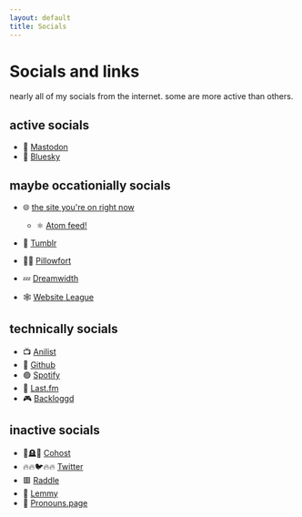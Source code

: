 ```yaml
---
layout: default
title: Socials
---
```


# Socials and links
nearly all of my socials from the internet. some are more active than others.

## active socials
- 🐘 [Mastodon](https://mas.to/@meow_d)
- 🦋 [Bluesky](https://bsky.app/profile/meow-d.github.io)

## maybe occationially socials
- 🌐 [the site you're on right now](https://meow-d.github.io/)
  - ⚛️ [Atom feed!](https://meow-d.github.io/feed.xml)
- 🐸 [Tumblr](https://www.tumblr.com/blog/meow-d)

- 🛌🏻 [Pillowfort](https://www.pillowfort.social/meow_d)
- 💤 [Dreamwidth](https://meow-d.dreamwidth.org/)
- 🕸️ [Website League](https://akkoma.questingbeast.fyi/meow_d)

<!-- - 🔥🤓🔥 [Reddit](https://www.reddit.com/user/meow_d_) -->

## technically socials
- 📺 [Anilist](https://anilist.co/user/meowd/)
- 🐙 [Github](https://github.com/meow-d)
- 🟢 [Spotify](https://open.spotify.com/user/g12snpu7584p6w3x9mz3mtnpc)
- 🎵 [Last.fm](https://www.last.fm/user/meeeeeeooow)
- 🎮 [Backloggd](https://backloggd.com/u/meow_d/)

## inactive socials
- 🐞🪦🥀 [Cohost](https://cohost.org/meow-d)
- 🔥🔥🐦🔥🔥 [Twitter](https://twitter.com/meow_dddaswe)
- 🟥 [Raddle](https://raddle.me/user/meow_d)
- 🐨 [Lemmy](https://lemmy.blahaj.zone/u/meow_d)
- 🤠 [Pronouns.page](https://en.pronouns.page/@meow_d)
